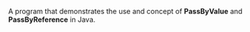 A program that demonstrates the use and concept of **PassByValue** and **PassByReference** in Java.
